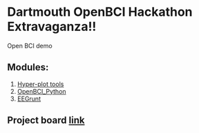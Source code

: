 # Dartmouth OpenBCI Hackathon Extravaganza!!

Open BCI demo 

## Modules:

1. [Hyper-plot tools](https://github.com/ContextLab/hyper-tools)
1. [OpenBCI_Python](https://github.com/OpenBCI/OpenBCI_Python)
1. [EEGrunt](https://github.com/curiositry/EEGrunt)

## Project board [link](https://github.com/ContextLab/Dartmouth-OpenBCI-Hackathon/projects/1)

